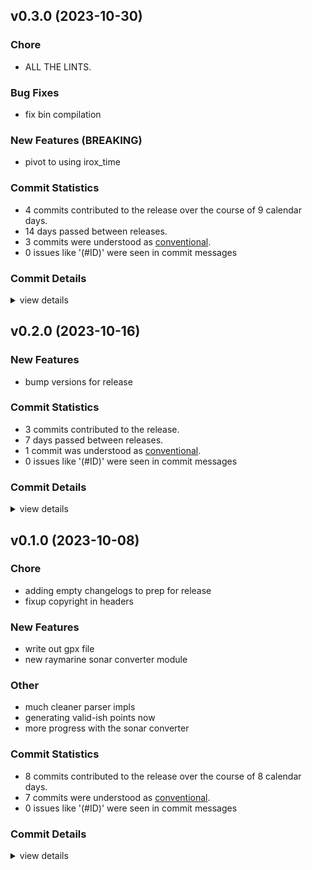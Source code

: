 

## v0.3.0 (2023-10-30)

### Chore

 - <csr-id-3840427bd226f4fea576053351b0244bf817e55b/> ALL THE LINTS.

### Bug Fixes

 - <csr-id-5d8962f7ff00e6bd0891fbe41c2acaf87f9cf279/> fix bin compilation

### New Features (BREAKING)

 - <csr-id-ebe68cb801f6af77b4782cdba0827bdda802db1d/> pivot to using irox_time

### Commit Statistics

<csr-read-only-do-not-edit/>

 - 4 commits contributed to the release over the course of 9 calendar days.
 - 14 days passed between releases.
 - 3 commits were understood as [conventional](https://www.conventionalcommits.org).
 - 0 issues like '(#ID)' were seen in commit messages

### Commit Details

<csr-read-only-do-not-edit/>

<details><summary>view details</summary>

 * **Uncategorized**
    - Release irox-tools v0.3.0, safety bump 12 crates ([`eb83b27`](https://github.com/spmadden/irox/commit/eb83b27b20c23e51e5b0fc3b7b3704e2c03af46c))
    - Fix bin compilation ([`5d8962f`](https://github.com/spmadden/irox/commit/5d8962f7ff00e6bd0891fbe41c2acaf87f9cf279))
    - ALL THE LINTS. ([`3840427`](https://github.com/spmadden/irox/commit/3840427bd226f4fea576053351b0244bf817e55b))
    - Pivot to using irox_time ([`ebe68cb`](https://github.com/spmadden/irox/commit/ebe68cb801f6af77b4782cdba0827bdda802db1d))
</details>

## v0.2.0 (2023-10-16)

### New Features

 - <csr-id-8dc3f98d6b32d735c009468feb0ba32dc367d49a/> bump versions for release

### Commit Statistics

<csr-read-only-do-not-edit/>

 - 3 commits contributed to the release.
 - 7 days passed between releases.
 - 1 commit was understood as [conventional](https://www.conventionalcommits.org).
 - 0 issues like '(#ID)' were seen in commit messages

### Commit Details

<csr-read-only-do-not-edit/>

<details><summary>view details</summary>

 * **Uncategorized**
    - Release irox-carto v0.3.0, irox-csv v0.3.0, irox-egui-extras v0.3.0, irox-gpx v0.2.0, irox-influxdb_v1 v0.3.0, irox-nmea0183 v0.2.0, irox-raymarine-sonar v0.2.0, irox-time v0.1.0, irox-winlocation-api v0.2.0, irox v0.3.0 ([`dfa6258`](https://github.com/spmadden/irox/commit/dfa6258b8f93f6d27b85d2f3f4e209599a8168ad))
    - Release irox-units v0.3.0, irox-carto v0.3.0, irox-csv v0.3.0, irox-egui-extras v0.3.0, irox-gpx v0.2.0, irox-influxdb_v1 v0.3.0, irox-nmea0183 v0.2.0, irox-raymarine-sonar v0.2.0, irox-time v0.1.0, irox-winlocation-api v0.2.0, irox v0.3.0, safety bump 2 crates ([`a6c0a5f`](https://github.com/spmadden/irox/commit/a6c0a5fcfc4070b8cbc1442192b7eaef275e80f2))
    - Bump versions for release ([`8dc3f98`](https://github.com/spmadden/irox/commit/8dc3f98d6b32d735c009468feb0ba32dc367d49a))
</details>

## v0.1.0 (2023-10-08)

<csr-id-8b615cc2bb578961c2cd8895814932c9d84ee294/>
<csr-id-6044deb9138bcdad7cf892d1fe25e6ee84d4db04/>
<csr-id-17196e558011bd32abec2109a01e9add4b829d78/>
<csr-id-461eab91332d6e02eb32cef638fdd1bc67668c3b/>
<csr-id-f8344d4d68301e9f5d5769ee5b44e0f620de9b7d/>

### Chore

 - <csr-id-8b615cc2bb578961c2cd8895814932c9d84ee294/> adding empty changelogs to prep for release
 - <csr-id-6044deb9138bcdad7cf892d1fe25e6ee84d4db04/> fixup copyright in headers

### New Features

 - <csr-id-a698240b8770f73bbd3bdae71583818d86271764/> write out gpx file
 - <csr-id-4ae68a2a460674837bc8ff4cf7282ae69e60bbbc/> new raymarine sonar converter module

### Other

 - <csr-id-17196e558011bd32abec2109a01e9add4b829d78/> much cleaner parser impls
 - <csr-id-461eab91332d6e02eb32cef638fdd1bc67668c3b/> generating valid-ish points now
 - <csr-id-f8344d4d68301e9f5d5769ee5b44e0f620de9b7d/> more progress with the sonar converter

### Commit Statistics

<csr-read-only-do-not-edit/>

 - 8 commits contributed to the release over the course of 8 calendar days.
 - 7 commits were understood as [conventional](https://www.conventionalcommits.org).
 - 0 issues like '(#ID)' were seen in commit messages

### Commit Details

<csr-read-only-do-not-edit/>

<details><summary>view details</summary>

 * **Uncategorized**
    - Release irox-tools v0.2.1, irox-carto v0.2.1, irox-egui-extras v0.2.1, irox-gpx v0.1.0, irox-types v0.2.1, irox-structs_derive v0.2.1, irox-raymarine-sonar v0.1.0, irox-stats v0.2.1, irox-winlocation-api v0.1.1, irox v0.2.1 ([`68d770b`](https://github.com/spmadden/irox/commit/68d770bb78abe49bf30364ca17ddb6f7bfda05d9))
    - Adding empty changelogs to prep for release ([`8b615cc`](https://github.com/spmadden/irox/commit/8b615cc2bb578961c2cd8895814932c9d84ee294))
    - Write out gpx file ([`a698240`](https://github.com/spmadden/irox/commit/a698240b8770f73bbd3bdae71583818d86271764))
    - Fixup copyright in headers ([`6044deb`](https://github.com/spmadden/irox/commit/6044deb9138bcdad7cf892d1fe25e6ee84d4db04))
    - Much cleaner parser impls ([`17196e5`](https://github.com/spmadden/irox/commit/17196e558011bd32abec2109a01e9add4b829d78))
    - Generating valid-ish points now ([`461eab9`](https://github.com/spmadden/irox/commit/461eab91332d6e02eb32cef638fdd1bc67668c3b))
    - More progress with the sonar converter ([`f8344d4`](https://github.com/spmadden/irox/commit/f8344d4d68301e9f5d5769ee5b44e0f620de9b7d))
    - New raymarine sonar converter module ([`4ae68a2`](https://github.com/spmadden/irox/commit/4ae68a2a460674837bc8ff4cf7282ae69e60bbbc))
</details>

